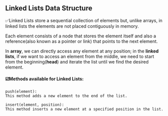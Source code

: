 ## Linked Lists Data Structure

✅Linked Lists store a sequential collection of elements but, unlike arrays, in linked lists the elements are not placed contiguously in memory.

Each element consists of a node that stores the element itself and also a reference(also known as a pointer or link) that points to the next element.

In __array__, we can directly access any element at any position; in the __linked lists__, if we want to access an element from the middle, we need to start from the beginning(__head__) and iterate the list until we find the desired element.  

####  ☑️Methods available for Linked Lists:

```
push(element):
This method adds a new element to the end of the list.
```
```
insert(element, position):
This method inserts a new element at a specified position in the list.
```
